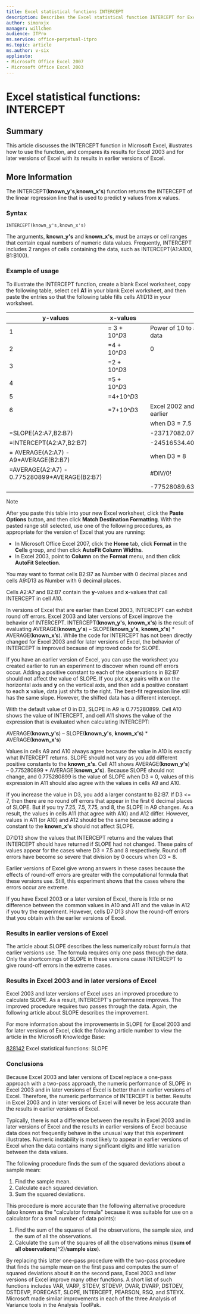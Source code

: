 ```yaml
---
title: Excel statistical functions INTERCEPT
description: Describes the Excel statistical function INTERCEPT for Excel 2003 and later.
author: simonxjx
manager: willchen
audience: ITPro
ms.service: office-perpetual-itpro
ms.topic: article
ms.author: v-six
appliesto:
- Microsoft Office Excel 2007
- Microsoft Office Excel 2003
---
```


# Excel statistical functions: INTERCEPT

## Summary

This article discusses the INTERCEPT function in Microsoft Excel, illustrates how to use the function, and compares its results for Excel 2003 and for later versions of Excel with its results in earlier versions of Excel.

## More Information

The INTERCEPT(**known_y's**,**known_x's**) function returns the INTERCEPT of the linear regression line that is used to predict **y** values from **x** values.

### Syntax

```excel
INTERCEPT(known_y's,known_x's)
```

The arguments, **known_y's** and **known_x's**, must be arrays or cell ranges that contain equal numbers of numeric data values. Frequently, INTERCEPT includes 2 ranges of cells containing the data, such as INTERCEPT(A1:A100, B1:B100).

### Example of usage

To illustrate the INTERCEPT function, create a blank Excel worksheet, copy the following table, select cell **A1** in your blank Excel worksheet, and then paste the entries so that the following table fills cells A1:D13 in your worksheet.

|y-values|x-values|||
|---|---|---|---|
|1|= 3 + 10^$D$3||Power of 10 to add to data|
|2|=4 + 10^$D$3||0|
|3|=2 + 10^$D$3|||
|4|=5 + 10^$D$3|||
|5|=4+10^$D$3|||
|6|=7+10^$D$3||Excel 2002 and earlier|
||||when D3 = 7.5|
|=SLOPE(A2:A7,B2:B7)|||-23717082.0762629|
|=INTERCEPT(A2:A7,B2:B7)|||-24516534.4029667|
|= AVERAGE(A2:A7) - A9*AVERAGE(B2:B7)|||when D3 = 8|
|=AVERAGE(A2:A7) - 0.775280899*AVERAGE(B2:B7)|||#DIV/0!|
||||-77528089.6303371|

> [!NOTE]
> After you paste this table into your new Excel worksheet, click the **Paste Options** button, and then click **Match Destination Formatting**. With the pasted range still selected, use one of the following procedures, as appropriate for the version of Excel that you are running:

- In Microsoft Office Excel 2007, click the **Home** tab, click **Format** in the **Cells** group, and then click **AutoFit Column Widths**.
- In Excel 2003, point to **Column** on the **Format** menu, and then click **AutoFit Selection**.

You may want to format cells B2:B7 as Number with 0 decimal places and cells A9:D13 as Number with 6 decimal places.

Cells A2:A7 and B2:B7 contain the **y**-values and **x**-values that call INTERCEPT in cell A10.

In versions of Excel that are earlier than Excel 2003, INTERCEPT can exhibit round off errors. Excel 2003 and later versions of Excel improve the behavior of INTERCEPT. INTERCEPT(**known_y's**, **known_x's**) is the result of evaluating AVERAGE(**known_y's**) – SLOPE(**known_y's**, **known_x's**) * AVERAGE(**known_x’s**). While the code for INTERCEPT has not been directly changed for Excel 2003 and for later versions of Excel, the behavior of INTERCEPT is improved because of improved code for SLOPE.

If you have an earlier version of Excel, you can use the worksheet you created earlier to run an experiment to discover when round off errors occur. Adding a positive constant to each of the observations in B2:B7 should not affect the value of SLOPE. If you plot **x**,**y** pairs with **x** on the horizontal axis and **y** on the vertical axis, and then add a positive constant to each **x** value, data just shifts to the right. The best-fit regression line still has the same slope. However, the shifted data has a different intercept.

With the default value of 0 in D3, SLOPE in A9 is 0.775280899. Cell A10 shows the value of INTERCEPT, and cell A11 shows the value of the expression that is evaluated when calculating INTERCEPT:

AVERAGE(**known_y's**) – SLOPE(**known_y's**, **known_x's**) * AVERAGE(**known_x's**)

Values in cells A9 and A10 always agree because the value in A10 is exactly what INTERCEPT returns. SLOPE should not vary as you add different positive constants to the **known_x's**. Cell A11 shows AVERAGE(**known_y's**) – 0.775280899 * AVERAGE(**known_x's**). Because SLOPE should not change, and 0.775280899 is the value of SLOPE when D3 = 0, values of this expression in A11 should also agree with the values in cells A9 and A10.

If you increase the value in D3, you add a larger constant to B2:B7. If D3 <= 7, then there are no round off errors that appear in the first 6 decimal places of SLOPE. But if you try 7.25, 7.5, 7.75, and 8, the SLOPE in A9 changes. As a result, the values in cells A11 (that agree with A10) and A12 differ. However, values in A11 (or A10) and A12 should be the same because adding a constant to the **known_x's** should not affect SLOPE.

D7:D13 show the values that INTERCEPT returns and the values that INTERCEPT should have returned if SLOPE had not changed. These pairs of values appear for the cases where D3 = 7.5 and 8 respectively. Round off errors have become so severe that division by 0 occurs when D3 = 8.

Earlier versions of Excel give wrong answers in these cases because the effects of round-off errors are greater with the computational formula that these versions use. Still, this experiment shows that the cases where the errors occur are extreme.

If you have Excel 2003 or a later version of Excel, there is little or no difference between the common values in A10 and A11 and the value in A12 if you try the experiment. However, cells D7:D13 show the round-off errors that you obtain with the earlier versions of Excel.

### Results in earlier versions of Excel

The article about SLOPE describes the less numerically robust formula that earlier versions use. The formula requires only one pass through the data. Only the shortcomings of SLOPE in these versions cause INTERCEPT to give round-off errors in the extreme cases.

### Results in Excel 2003 and in later versions of Excel

Excel 2003 and later versions of Excel uses an improved procedure to calculate SLOPE. As a result, INTERCEPT's performance improves. The improved procedure requires two passes through the data. Again, the following article about SLOPE describes the improvement.

For more information about the improvements in SLOPE for Excel 2003 and for later versions of Excel, click the following article number to view the article in the Microsoft Knowledge Base:

[828142](https://support.microsoft.com/help/828142) Excel statistical functions: SLOPE

### Conclusions

Because Excel 2003 and later versions of Excel replace a one-pass approach with a two-pass approach, the numeric performance of SLOPE in Excel 2003 and in later versions of Excel is better than in earlier versions of Excel. Therefore, the numeric performance of INTERCEPT is better. Results in Excel 2003 and in later versions of Excel will never be less accurate than the results in earlier versions of Excel.

Typically, there is not a difference between the results in Excel 2003 and in later versions of Excel and the results in earlier versions of Excel because data does not frequently behave in the unusual way that this experiment illustrates. Numeric instability is most likely to appear in earlier versions of Excel when the data contains many significant digits and little variation between the data values.

The following procedure finds the sum of the squared deviations about a sample mean:

1. Find the sample mean.
2. Calculate each squared deviation.
3. Sum the squared deviations.

This procedure is more accurate than the following alternative procedure (also known as the "calculator formula" because it was suitable for use on a calculator for a small number of data points):

1. Find the sum of the squares of all the observations, the sample size, and the sum of all the observations.
2. Calculate the sum of the squares of all the observations minus ((**sum of all observations**)^2)/**sample size**).

By replacing this latter one-pass procedure with the two-pass procedure that finds the sample mean on the first pass and computes the sum of squared deviations about it on the second pass, Excel 2003 and later versions of Excel improve many other functions. A short list of such functions includes VAR, VARP, STDEV, STDEVP, DVAR, DVARP, DSTDEV, DSTDEVP, FORECAST, SLOPE, INTERCEPT, PEARSON, RSQ, and STEYX. Microsoft made similar improvements in each of the three Analysis of Variance tools in the Analysis ToolPak.